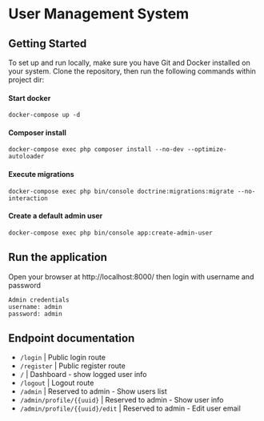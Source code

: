 # User Management System
## Getting Started
To set up and run locally, make sure you have Git and Docker installed on your system. Clone the repository, then run the following commands within project dir:
#### Start docker
```shell
docker-compose up -d
```
#### Composer install
```shell
docker-compose exec php composer install --no-dev --optimize-autoloader
```
#### Execute migrations
```shell
docker-compose exec php bin/console doctrine:migrations:migrate --no-interaction
```
#### Create a default admin user
```shell
docker-compose exec php bin/console app:create-admin-user
```
## Run the application
Open your browser at http://localhost:8000/ then login with username and password
```
Admin credentials
username: admin
password: admin
```
## Endpoint documentation
- `/login` | Public login route
- `/register` | Public register route
- `/` | Dashboard - show logged user info
- `/logout` | Logout route
- `/admin` | Reserved to admin - Show users list 
- `/admin/profile/{{uuid}` | Reserved to admin - Show user info
- `/admin/profile/{{uuid}/edit` | Reserved to admin - Edit user email
